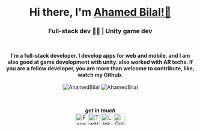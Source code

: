 <h1 align="center">Hi there, I'm <a href="https://ahamedbilal.github.io">Ahamed Bilal!👋</a></h1>
<h3 align="center">Full-stack dev 🧑‍💻 | Unity game dev</h3>
<br>
<p align="center" style="font-weight:bold;" color="#fff">
I'm a full-stack developer. I develop apps for web and mobile. and I am also good at game development with unity. also worked with AR techs. If you are a fellow developer, you are more than welcome to contribute, like, watch my Github.
</p>

<p align="center"><img align="center" src="https://github-readme-stats.vercel.app/api?username=AhamedBilal&show_icons=true&theme=prussian" alt="AhamedBilal" />
  <img align="center" src="https://github-readme-stats.vercel.app/api/top-langs/?username=AhamedBilal&layout=compact&hide=html&theme=prussian" alt="AhamedBilal" />
</p>
<br>

<div align="center">
  
 ***get in touch***
  <br>
<a href="https://www.facebook.com/ahamed.bilal.792"><img src="https://edent.github.io/SuperTinyIcons/images/svg/facebook.svg" width="30" title="Facebook" /></a>
<a href="https://twitter.com/BilalAzmy"><img src="https://edent.github.io/SuperTinyIcons/images/svg/twitter.svg" width="30" title="Twitter" /></a>
<a href="https://www.linkedin.com/in/ahamedbilal"><img src="https://edent.github.io/SuperTinyIcons/images/svg/linkedin.svg" width="30" title="LinkedIn" /></a>
<a href="https://mail.google.com/mail/?view=cm&fs=1&to=ahamedbilalazmy@gmail.com"><img src="https://edent.github.io/SuperTinyIcons/images/svg/gmail.svg" width="30" title="Gmail" /></a>


</div>
